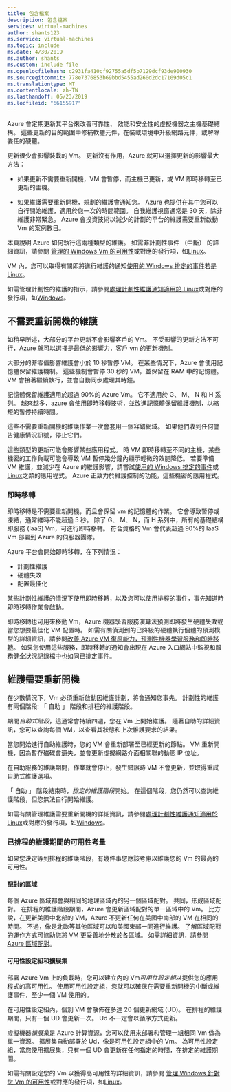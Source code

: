 ```yaml
---
title: 包含檔案
description: 包含檔案
services: virtual-machines
author: shants123
ms.service: virtual-machines
ms.topic: include
ms.date: 4/30/2019
ms.author: shants
ms.custom: include file
ms.openlocfilehash: c2931fa410cf92755a5df5b7129dcf93de900930
ms.sourcegitcommit: 778e7376853b69bbd5455ad260d2dc17109d05c1
ms.translationtype: MT
ms.contentlocale: zh-TW
ms.lasthandoff: 05/23/2019
ms.locfileid: "66155917"
---
```

Azure 會定期更新其平台來改善可靠性、 效能和安全性的虛擬機器之主機基礎結構。 這些更新的目的範圍中修補軟體元件，在裝載環境中升級網路元件，或解除委任的硬體。 

更新很少會影響裝載的 Vm。 更新沒有作用，Azure 就可以選擇更新的影響最大方法：

- 如果更新不需要重新開機，VM 會暫停，而主機已更新，或 VM 即時移轉至已更新的主機。

- 如果維護需要重新開機，規劃的維護會通知您。 Azure 也提供在其中您可以自行開始維護，適用於您一次的時間範圍。 自我維護視窗通常是 30 天，除非維護非常緊急。 Azure 會投資技術以減少的計劃的平台的維護需要重新啟動 Vm 的案例數目。 

本頁說明 Azure 如何執行這兩種類型的維護。 如需非計劃性事件 （中斷） 的詳細資訊，請參閱 [管理的 Windows Vm 的可用性](../articles/virtual-machines/windows/manage-availability.md)或對應的發行項，如[Linux](../articles/virtual-machines/linux/manage-availability.md)。

VM 內，您可以取得有關即將進行維護的通知[使用的 Windows 排定的事件](../articles/virtual-machines/windows/scheduled-events.md)若是[Linux](../articles/virtual-machines/linux/scheduled-events.md)。

如需管理計劃性的維護的指示，請參閱[處理計劃性維護通知適用於 Linux](../articles/virtual-machines/linux/maintenance-notifications.md)或對應的發行項，如[Windows](../articles/virtual-machines/windows/maintenance-notifications.md)。

## <a name="maintenance-that-doesnt-require-a-reboot"></a>不需要重新開機的維護

如稍早所述，大部分的平台更新不會影響客戶的 Vm。 不受影響的更新方法不可行，Azure 就可以選擇是最低的影響力，客戶 vm 的更新機制。 

大部分的非零值影響維護會小於 10 秒暫停 VM。 在某些情況下，Azure 會使用記憶體保留維護機制。 這些機制會暫停 30 秒的 VM，並保留在 RAM 中的記憶體。 VM 會接著繼續執行，並會自動同步處理其時鐘。 

記憶體保留維護適用於超過 90%的 Azure Vm。 它不適用於 G、 M、 N 和 H 系列。 越來越多，azure 會使用即時移轉技術，並改進記憶體保留維護機制，以縮短的暫停持續時間。  

這些不需要重新開機的維護作業一次會套用一個容錯網域。 如果他們收到任何警告健康情況訊號，停止它們。 

這些類型的更新可能會影響某些應用程式。 時 VM 即時移轉至不同的主機，某些機密的工作負載可能會導致 VM 暫停幾分鐘內顯示輕微的效能降低。 若要準備 VM 維護，並減少在 Azure 的維護影響，請嘗試[使用的 Windows 排定的事件](../articles/virtual-machines/windows/scheduled-events.md)或[Linux](../articles/virtual-machines/linux/scheduled-events.md)之類的應用程式。 Azure 正致力於維護控制的功能，這些機密的應用程式。 

### <a name="live-migration"></a>即時移轉

即時移轉是不需要重新開機，而且會保留 vm 的記憶體的作業。 它會導致暫停或凍結，通常維時不能超過 5 秒。 除了 G、 M、 N，而 H 系列中，所有的基礎結構即服務 (IaaS) Vm，可進行即時移轉。 符合資格的 Vm 會代表超過 90%的 IaaS Vm 部署到 Azure 的伺服器團隊。 

Azure 平台會開始即時移轉，在下列情況：
- 計劃性維護
- 硬體失敗
- 配置最佳化

某些計劃性維護的情況下使用即時移轉，以及您可以使用排程的事件，事先知道時即時移轉作業會啟動。

即時移轉也可用來移動 Vm，Azure 機器學習服務演算法預測即將發生硬體失敗或當您想要最佳化 VM 配置時。 如需有關偵測到的已降級的硬體執行個體的預測模型的詳細資訊，請參閱[改善 Azure VM 復原能力，預測性機器學習服務和即時移轉](https://azure.microsoft.com/blog/improving-azure-virtual-machine-resiliency-with-predictive-ml-and-live-migration/?WT.mc_id=thomasmaurer-blog-thmaure)。 如果您使用這些服務，即時移轉的通知會出現在 Azure 入口網站中監視和服務健全狀況記錄檔中也如同已排定事件。

## <a name="maintenance-that-requires-a-reboot"></a>維護需要重新開機

在少數情況下，Vm 必須重新啟動因維護計劃，將會通知您事先。 計劃性的維護有兩個階段: 「 自助 」 階段和排程的維護階段。

期間*自助式階段*，這通常會持續四週，您在 Vm 上開始維護。 隨著自助的詳細資訊，您可以查詢每個 VM，以查看其狀態和上次維護要求的結果。

當您開始進行自助維護時，您的 VM 會重新部署至已經更新的節點。 VM 重新開機，因為暫存磁碟會遺失，並會更新虛擬網路介面相關聯的動態 IP 位址。

在自助服務的維護期間，作業就會停止，發生錯誤時 VM 不會更新，並取得重試自助式維護選項。 

「 自助 」 階段結束時，*排定的維護階段*開始。 在這個階段，您仍然可以查詢維護階段，但您無法自行開始維護。

如需有關管理維護需要重新開機的詳細資訊，請參閱[處理計劃性維護通知適用於 Linux](../articles/virtual-machines/linux/maintenance-notifications.md)或對應的發行項，如[Windows](../articles/virtual-machines/windows/maintenance-notifications.md)。 

### <a name="availability-considerations-during-scheduled-maintenance"></a>已排程的維護期間的可用性考量 

如果您決定等到排程的維護階段，有幾件事您應該考慮以維護您的 Vm 的最高的可用性。 

#### <a name="paired-regions"></a>配對的區域

每個 Azure 區域都會與相同的地理區域內的另一個區域配對。 共同，形成區域配對。 在排程的維護階段期間，Azure 會更新區域配對的單一區域中的 Vm。 比方說，在更新美國中北部的 VM，Azure 不更新任何在美國中南部的 VM 在相同的時間。 不過，像是北歐等其他區域可以和美國東部一同進行維護。 了解區域配對的運作方式可協助您將 VM 更妥善地分散於各區域。 如需詳細資訊，請參閱 [Azure 區域配對](https://docs.microsoft.com/azure/best-practices-availability-paired-regions)。

#### <a name="availability-sets-and-scale-sets"></a>可用性設定組和擴展集

部署 Azure Vm 上的負載時，您可以建立內的 Vm*可用性設定組*以提供您的應用程式的高可用性。 使用可用性設定組，您就可以確保在需要重新開機的中斷或維護事件，至少一個 VM 使用的。

在可用性設定組內，個別 VM 會散佈在多達 20 個更新網域 (UD)。 在排程的維護期間，只有一個 UD 會更新一次。 Ud 不一定會以循序方式更新。 

虛擬機器*擴展集*是 Azure 計算資源，您可以使用來部署和管理一組相同 Vm 做為單一資源。 擴展集自動部署於 Ud，像是可用性設定組中的 Vm。 為可用性設定組，當您使用擴展集，只有一個 UD 會更新在任何指定的時間，在排定的維護期間。

如需有關設定您的 Vm 以獲得高可用性的詳細資訊，請參閱 [管理 Windows 針對您 Vm 的可用性](../articles/virtual-machines/windows/manage-availability.md)或對應的發行項，如[Linux](../articles/virtual-machines/linux/manage-availability.md)。
